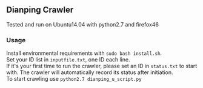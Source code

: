 ## Dianping Crawler  
Tested and run on Ubuntu14.04 with python2.7 and firefox46

### Usage  
Install environmental requirements with `sudo bash install.sh`.  
Set your ID list in `inputfile.txt`, one ID each line.  
If it's your first time to run the crawler, please set an ID in `status.txt` to start with. The crawler will automatically record its status after initiation.  
To start crawling use `python2.7 dianping_u_script.py`  

